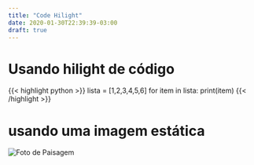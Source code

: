 ```yaml
---
title: "Code Hilight"
date: 2020-01-30T22:39:39-03:00
draft: true
---
```


# Usando hilight de código

{{< highlight python >}}
    lista = [1,2,3,4,5,6]
    for item in lista:
        print(item)
{{< /highlight >}}

# usando uma imagem estática

![Foto de Paisagem](/foto-exemplo.jpg)